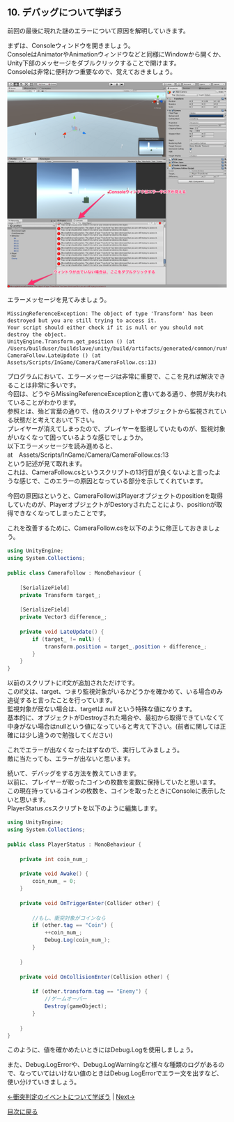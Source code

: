 ## 10. デバッグについて学ぼう

前回の最後に現れた謎のエラーについて原因を解明していきます。  

まずは、Consoleウィンドウを開きましょう。  
ConsoleはAnimatorやAnimationウィンドウなどと同様にWindowから開くか、Unity下部のメッセージをダブルクリックすることで開けます。  
Consoleは非常に便利かつ重要なので、覚えておきましょう。  

![debug1](../Images/debug1.png)

エラーメッセージを見てみましょう。

````
MissingReferenceException: The object of type 'Transform' has been destroyed but you are still trying to access it.
Your script should either check if it is null or you should not destroy the object.
UnityEngine.Transform.get_position () (at /Users/builduser/buildslave/unity/build/artifacts/generated/common/runtime/TransformBindings.gen.cs:26)
CameraFollow.LateUpdate () (at Assets/Scripts/InGame/Camera/CameraFollow.cs:13)
````

プログラムにおいて、エラーメッセージは非常に重要で、ここを見れば解決できることは非常に多いです。  
今回は、どうやらMissingReferenceExceptionと書いてある通り、参照が失われていることがわかります。  
参照とは、殆ど言葉の通りで、他のスクリプトやオブジェクトから監視されている状態だと考えておいて下さい。  
プレイヤーが消えてしまったので、プレイヤーを監視していたものが、監視対象がいなくなって困っているような感じでしょうか。  
以下エラーメッセージを読み進めると、  
at　Assets/Scripts/InGame/Camera/CameraFollow.cs:13  
という記述が見て取れます。  
これは、CameraFollow.csというスクリプトの13行目が良くないよと言ったような感じで、このエラーの原因となっている部分を示してくれています。  

今回の原因はというと、CameraFollowはPlayerオブジェクトのpositionを取得していたのが、PlayerオブジェクトがDestoryされたことにより、positionが取得できなくなってしまったことです。  

これを改善するために、CameraFollow.csを以下のように修正しておきましょう。

````cs
using UnityEngine;
using System.Collections;

public class CameraFollow : MonoBehaviour {

    [SerializeField]
    private Transform target_;

    [SerializeField]
    private Vector3 difference_;

    private void LateUpdate() {
        if (target_ != null) {
            transform.position = target_.position + difference_;
        }
    }
}
````

以前のスクリプトにif文が追加されただけです。  
このif文は、target、つまり監視対象がいるかどうかを確かめて、いる場合のみ追従すると言ったことを行っています。  
監視対象が居ない場合は、targetは *null* という特殊な値になります。  
基本的に、オブジェクトがDestroyされた場合や、最初から取得できていなくて中身がない場合はnullという値になっていると考えて下さい。(前者に関しては正確には少し違うので勉強してください)  

これでエラーが出なくなったはずなので、実行してみましょう。  
敵に当たっても、エラーが出ないと思います。  

続いて、デバッグをする方法を教えていきます。  
以前に、プレイヤーが取ったコインの枚数を変数に保持していたと思います。  
この現在持っているコインの枚数を、コインを取ったときにConsoleに表示したいと思います。  
PlayerStatus.csスクリプトを以下のように編集します。  

````cs
using UnityEngine;
using System.Collections;

public class PlayerStatus : MonoBehaviour {

    private int coin_num_;

    private void Awake() {
        coin_num_ = 0;
    }

    private void OnTriggerEnter(Collider other) {

        //もし、衝突対象がコインなら
        if (other.tag == "Coin") {
            ++coin_num_;
            Debug.Log(coin_num_);
        }

    }

    private void OnCollisionEnter(Collision other) {

        if (other.transform.tag == "Enemy") {
            //ゲームオーバー
            Destroy(gameObject);
        }

    }
}
````

このように、値を確かめたいときにはDebug.Logを使用しましょう。  

また、Debug.LogErrorや、Debug.LogWarningなど様々な種類のログがあるので、なっていてはいけない値のときはDebug.LogErrorでエラー文を出すなど、使い分けていきましょう。  


[←衝突判定のイベントについて学ぼう](./LearnBounds.md) | [Next→](./UseAnimator.md)

[目次に戻る](../../README.md)  
